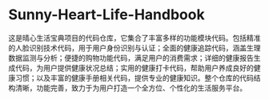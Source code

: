 # Sunny-Heart-Life-Handbook

这是晴心生活宝典项目的代码仓库，它集合了丰富多样的功能模块代码。包括精准的人脸识别技术代码，用于用户身份识别与认证；全面的健康追踪代码，涵盖生理数据监测与分析；便捷的购物功能代码，满足用户的消费需求；详细的健康报告生成代码，为用户提供健康状况总结；实用的健康打卡代码，帮助用户养成良好的健康习惯；以及丰富的健康手册相关代码，提供专业的健康知识。整个仓库的代码结构清晰，功能完善，致力于为用户打造一个全方位、个性化的生活服务平台。
